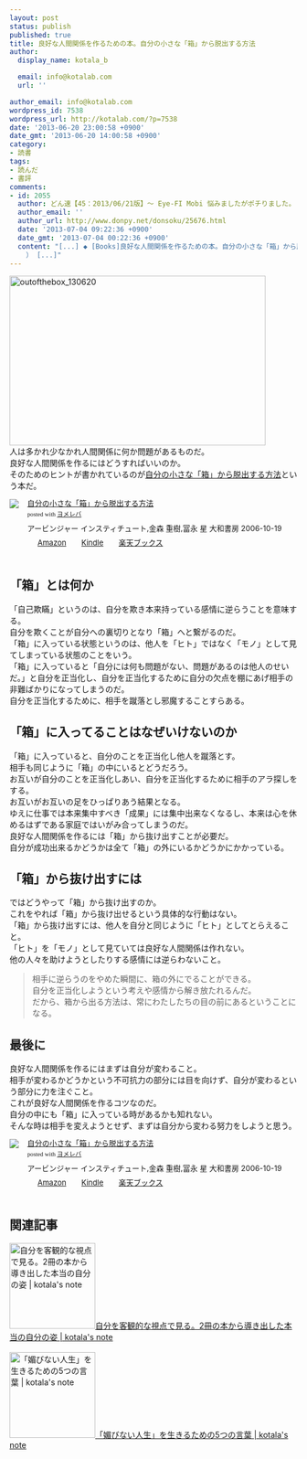 ```yaml
---
layout: post
status: publish
published: true
title: 良好な人間関係を作るための本。自分の小さな「箱」から脱出する方法
author:
  display_name: kotala_b

  email: info@kotalab.com
  url: ''

author_email: info@kotalab.com
wordpress_id: 7538
wordpress_url: http://kotalab.com/?p=7538
date: '2013-06-20 23:00:58 +0900'
date_gmt: '2013-06-20 14:00:58 +0900'
category:
- 読書
tags:
- 読んだ
- 書評
comments:
- id: 2055
  author: どん速【45：2013/06/21版】〜 Eye-FI Mobi 悩みましたがポチりました。 | 覚醒する @CDiP
  author_email: ''
  author_url: http://www.donpy.net/donsoku/25676.html
  date: '2013-07-04 09:22:36 +0900'
  date_gmt: '2013-07-04 00:22:36 +0900'
  content: "[...] ◆ [Books]良好な人間関係を作るための本。自分の小さな「箱」から脱出する方法 （ via kotala&#8217;s note
    ） [...]"
---
```

<p><img src="http://kotalab.com/wp-content/uploads/outofthebox_130620-448x297.jpg" alt="outofthebox_130620" width="448" height="297" class="alignnone size-large wp-image-7540" /><br />
人は多かれ少なかれ人間関係に何か問題があるものだ。<br />
良好な人間関係を作るにはどうすればいいのか。<br />
そのためのヒントが書かれているのが<a href="http://c.af.moshimo.com/af/c/click?a_id=374940&p_id=170&pc_id=185&pl_id=4062&s_v=b5Rz2P0601xu&url=http%3A%2F%2Fwww.amazon.co.jp%2Fexec%2Fobidos%2FASIN%2F4479791779%2Fref%3Dnosim" rel="nofollow" name="booklink" target="_blank">自分の小さな「箱」から脱出する方法</a>という本だ。</p>
<div class="booklink-box" style="text-align:left;padding-bottom:20px;font-size:small;/zoom: 1;overflow: hidden;">
<div class="booklink-image" style="float:left;margin:0 15px 10px 0;"><a href="http://c.af.moshimo.com/af/c/click?a_id=374940&p_id=170&pc_id=185&pl_id=4062&s_v=b5Rz2P0601xu&url=http%3A%2F%2Fwww.amazon.co.jp%2Fexec%2Fobidos%2FASIN%2F4479791779%2Fref%3Dnosim" name="booklink" rel="nofollow" target="_blank"><img src="http://ecx.images-amazon.com/images/I/4105UXJNInL._SL160_.jpg" style="border: none;" /></a></div>
<div class="booklink-info" style="line-height:120%;/zoom: 1;overflow: hidden;">
<div class="booklink-name" style="margin-bottom:10px;line-height:120%"><a href="http://c.af.moshimo.com/af/c/click?a_id=374940&p_id=170&pc_id=185&pl_id=4062&s_v=b5Rz2P0601xu&url=http%3A%2F%2Fwww.amazon.co.jp%2Fexec%2Fobidos%2FASIN%2F4479791779%2Fref%3Dnosim" rel="nofollow" name="booklink" target="_blank">自分の小さな「箱」から脱出する方法</a>
<div class="booklink-powered-date" style="font-size:8pt;margin-top:5px;font-family:verdana;line-height:120%">posted with <a href="http://yomereba.com" target="_blank">ヨメレバ</a></div>
</div>
<div class="booklink-detail" style="margin-bottom:5px;">アービンジャー インスティチュート,金森 重樹,冨永 星 大和書房 2006-10-19    </div>
<div class="booklink-link2" style="margin-top:10px;">
<div class="shoplinkamazon" style="display:inline;margin-right:5px;background: url('http://img.yomereba.com/tam_y.gif') 0 0 no-repeat;padding: 2px 0 2px 18px;white-space: nowrap;"><a href="http://c.af.moshimo.com/af/c/click?a_id=374940&p_id=170&pc_id=185&pl_id=4062&s_v=b5Rz2P0601xu&url=http%3A%2F%2Fwww.amazon.co.jp%2Fexec%2Fobidos%2FASIN%2F4479791779%2Fref%3Dnosim" rel="nofollow" target="_blank" title="アマゾン" >Amazon</a></div>
<div class="shoplinkkindle" style="display:inline;margin-right:5px;background: url('http://img.yomereba.com/tam_y.gif') 0 0 no-repeat;padding: 2px 0 2px 18px;white-space: nowrap;"><a href="http://c.af.moshimo.com/af/c/click?a_id=374940&p_id=170&pc_id=185&pl_id=4062&s_v=b5Rz2P0601xu&url=http%3A%2F%2Fwww.amazon.co.jp%2Fgp%2Fsearch%3Fkeywords%3D%258E%25A9%2595%25AA%2582%25CC%258F%25AC%2582%25B3%2582%25C8%2581u%2594%25A0%2581v%2582%25A9%2582%25E7%2592E%258Fo%2582%25B7%2582%25E9%2595%25FB%2596%2540%26__mk_ja_JP%3D%2583J%2583%255E%2583J%2583i%26url%3Dnode%253D2275256051" rel="nofollow" target="_blank" >Kindle</a></div>
<div class="shoplinkrakuten" style="display:inline;margin-right:5px;background: url('http://img.yomereba.com/tam_y.gif') 0 -50px no-repeat;padding: 2px 0 2px 18px;white-space: nowrap;"><a href="http://c.af.moshimo.com/af/c/click?a_id=374941&p_id=56&pc_id=56&pl_id=637&s_v=b5Rz2P0601xu&url=http%3A%2F%2Fbooks.rakuten.co.jp%2Frb%2F4160816%2F" rel="nofollow" target="_blank" title="楽天ブックス" >楽天ブックス</a></div>
</div>
</div>
<div class="booklink-footer" style="clear: left"></div>
</div>
<p><!--more--></p>
<h2>「箱」とは何か</h2>
<p>「自己欺瞞」というのは、自分を欺き本来持っている感情に逆らうことを意味する。<br />
自分を欺くことが自分への裏切りとなり「箱」へと繋がるのだ。<br />
「箱」に入っている状態というのは、他人を「ヒト」ではなく「モノ」として見てしまっている状態のことをいう。<br />
「箱」に入っていると「自分には何も問題がない、問題があるのは他人のせいだ。」と自分を正当化し、自分を正当化するために自分の欠点を棚にあげ相手の非難ばかりになってしまうのだ。<br />
自分を正当化するために、相手を蹴落とし邪魔することすらある。</p>
<h2>「箱」に入ってることはなぜいけないのか</h2>
<p>「箱」に入っていると、自分のことを正当化し他人を蹴落とす。<br />
相手も同じように「箱」の中にいるとどうだろう。<br />
お互いが自分のことを正当化しあい、自分を正当化するために相手のアラ探しをする。<br />
お互いがお互いの足をひっぱりあう結果となる。<br />
ゆえに仕事では本来集中すべき「成果」には集中出来なくなるし、本来は心を休めるはずである家庭ではいがみ合ってしまうのだ。<br />
良好な人間関係を作るには「箱」から抜け出すことが必要だ。<br />
自分が成功出来るかどうかは全て「箱」の外にいるかどうかにかかっている。</p>
<h2>「箱」から抜け出すには</h2>
<p>ではどうやって「箱」から抜け出すのか。<br />
これをやれば「箱」から抜け出せるという具体的な行動はない。<br />
「箱」から抜け出すには、他人を自分と同じように「ヒト」としてとらえること。<br />
「ヒト」を「モノ」として見ていては良好な人間関係は作れない。<br />
他の人々を助けようとしたりする感情には逆らわないこと。</p>
<blockquote><p>相手に逆らうのをやめた瞬間に、箱の外にでることができる。<br />
自分を正当化しようという考えや感情から解き放たれるんだ。<br />
だから、箱から出る方法は、常にわたしたちの目の前にあるということになる。</p></blockquote>
<h2>最後に</h2>
<p>良好な人間関係を作るにはまずは自分が変わること。<br />
相手が変わるかどうかという不可抗力の部分には目を向けず、自分が変わるという部分に力を注ぐこと。<br />
これが良好な人間関係を作るコツなのだ。<br />
自分の中にも「箱」に入っている時があるかも知れない。<br />
そんな時は相手を変えようとせず、まずは自分から変わる努力をしようと思う。</p>
<div class="booklink-box" style="text-align:left;padding-bottom:20px;font-size:small;/zoom: 1;overflow: hidden;">
<div class="booklink-image" style="float:left;margin:0 15px 10px 0;"><a href="http://c.af.moshimo.com/af/c/click?a_id=374940&p_id=170&pc_id=185&pl_id=4062&s_v=b5Rz2P0601xu&url=http%3A%2F%2Fwww.amazon.co.jp%2Fexec%2Fobidos%2FASIN%2F4479791779%2Fref%3Dnosim" name="booklink" rel="nofollow" target="_blank"><img src="http://ecx.images-amazon.com/images/I/4105UXJNInL._SL160_.jpg" style="border: none;" /></a></div>
<div class="booklink-info" style="line-height:120%;/zoom: 1;overflow: hidden;">
<div class="booklink-name" style="margin-bottom:10px;line-height:120%"><a href="http://c.af.moshimo.com/af/c/click?a_id=374940&p_id=170&pc_id=185&pl_id=4062&s_v=b5Rz2P0601xu&url=http%3A%2F%2Fwww.amazon.co.jp%2Fexec%2Fobidos%2FASIN%2F4479791779%2Fref%3Dnosim" rel="nofollow" name="booklink" target="_blank">自分の小さな「箱」から脱出する方法</a>
<div class="booklink-powered-date" style="font-size:8pt;margin-top:5px;font-family:verdana;line-height:120%">posted with <a href="http://yomereba.com" target="_blank">ヨメレバ</a></div>
</div>
<div class="booklink-detail" style="margin-bottom:5px;">アービンジャー インスティチュート,金森 重樹,冨永 星 大和書房 2006-10-19    </div>
<div class="booklink-link2" style="margin-top:10px;">
<div class="shoplinkamazon" style="display:inline;margin-right:5px;background: url('http://img.yomereba.com/tam_y.gif') 0 0 no-repeat;padding: 2px 0 2px 18px;white-space: nowrap;"><a href="http://c.af.moshimo.com/af/c/click?a_id=374940&p_id=170&pc_id=185&pl_id=4062&s_v=b5Rz2P0601xu&url=http%3A%2F%2Fwww.amazon.co.jp%2Fexec%2Fobidos%2FASIN%2F4479791779%2Fref%3Dnosim" rel="nofollow" target="_blank" title="アマゾン" >Amazon</a></div>
<div class="shoplinkkindle" style="display:inline;margin-right:5px;background: url('http://img.yomereba.com/tam_y.gif') 0 0 no-repeat;padding: 2px 0 2px 18px;white-space: nowrap;"><a href="http://c.af.moshimo.com/af/c/click?a_id=374940&p_id=170&pc_id=185&pl_id=4062&s_v=b5Rz2P0601xu&url=http%3A%2F%2Fwww.amazon.co.jp%2Fgp%2Fsearch%3Fkeywords%3D%258E%25A9%2595%25AA%2582%25CC%258F%25AC%2582%25B3%2582%25C8%2581u%2594%25A0%2581v%2582%25A9%2582%25E7%2592E%258Fo%2582%25B7%2582%25E9%2595%25FB%2596%2540%26__mk_ja_JP%3D%2583J%2583%255E%2583J%2583i%26url%3Dnode%253D2275256051" rel="nofollow" target="_blank" >Kindle</a></div>
<div class="shoplinkrakuten" style="display:inline;margin-right:5px;background: url('http://img.yomereba.com/tam_y.gif') 0 -50px no-repeat;padding: 2px 0 2px 18px;white-space: nowrap;"><a href="http://c.af.moshimo.com/af/c/click?a_id=374941&p_id=56&pc_id=56&pl_id=637&s_v=b5Rz2P0601xu&url=http%3A%2F%2Fbooks.rakuten.co.jp%2Frb%2F4160816%2F" rel="nofollow" target="_blank" title="楽天ブックス" >楽天ブックス</a></div>
</div>
</div>
<div class="booklink-footer" style="clear: left"></div>
</div>
<h2 class="rele">関連記事</h2>
<p><a href="http://kotalab.com/books-eniagram-strengthsfinder" target="_blank"><img  class="alignleft" src="http://kotalab.com/wp-content/uploads/jikosindan_130531-448x297.jpg" alt="自分を客観的な視点で見る。2冊の本から導き出した本当の自分の姿 | kotala's note" width="150" /></a><a href="http://kotalab.com/books-eniagram-strengthsfinder" target="_blank">自分を客観的な視点で見る。2冊の本から導き出した本当の自分の姿 | kotala's note</a><br style="clear:both;" /><br />
<a href="http://kotalab.com/books-kobinai-jinsei" target="_blank"><img  class="alignleft" src="http://kotalab.com/wp-content/uploads/kobinai_130408-448x336.jpg" alt="「媚びない人生」を生きるための5つの言葉 | kotala's note" width="150" /></a><a href="http://kotalab.com/books-kobinai-jinsei" target="_blank">「媚びない人生」を生きるための5つの言葉 | kotala's note</a><br style="clear:both;" /></p>

